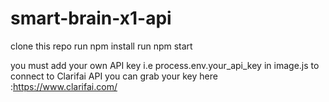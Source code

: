 # smart-brain-x1-api

clone this repo
run npm install
run npm start

you must add your own API key i.e process.env.your_api_key in image.js to connect to Clarifai API
you can grab your key here :https://www.clarifai.com/
